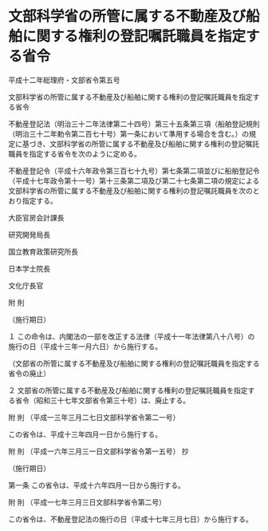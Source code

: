 # 文部科学省の所管に属する不動産及び船舶に関する権利の登記嘱託職員を指定する省令

平成十二年総理府・文部省令第五号

文部科学省の所管に属する不動産及び船舶に関する権利の登記嘱託職員を指定する省令

不動産登記法（明治三十二年法律第二十四号）第三十五条第三項（船舶登記規則（明治三十二年勅令第二百七十号）第一条において準用する場合を含む。）の規定に基づき、文部科学省の所管に属する不動産及び船舶に関する権利の登記嘱託職員を指定する省令を次のように定める。

不動産登記令（平成十六年政令第三百七十九号）第七条第二項並びに船舶登記令（平成十七年政令第十一号）第十三条第二項及び第二十七条第二項の規定による文部科学省の所管に属する不動産及び船舶に関する権利の登記嘱託職員を次のとおり指定する。

大臣官房会計課長

研究開発局長

国立教育政策研究所長

日本学士院長

文化庁長官

附 則

（施行期日）

１ この命令は、内閣法の一部を改正する法律（平成十一年法律第八十八号）の施行の日（平成十三年一月六日）から施行する。

（文部省の所管に属する不動産及び船舶に関する権利の登記嘱託職員を指定する省令の廃止）

２ 文部省の所管に属する不動産及び船舶に関する権利の登記嘱託職員を指定する省令（昭和三十七年文部省令第三十号）は、廃止する。

附 則 （平成一三年三月二七日文部科学省令第二一号）

この省令は、平成十三年四月一日から施行する。

附 則 （平成一六年三月三一日文部科学省令第一五号） 抄

（施行期日）

第一条 この省令は、平成十六年四月一日から施行する。

附 則 （平成一七年三月三日文部科学省令第二号）

この省令は、不動産登記法の施行の日（平成十七年三月七日）から施行する。
